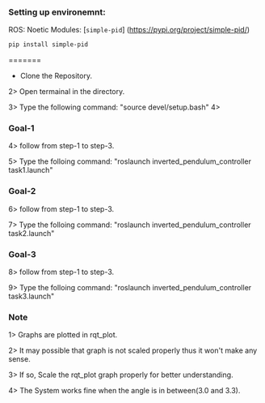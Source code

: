 ### Setting up environemnt:
ROS: Noetic
Modules: 
[`simple-pid`] (https://pypi.org/project/simple-pid/)

```bash
pip install simple-pid
```
=======

- Clone the Repository.

2> Open termainal in the directory.

3> Type the following command: "source devel/setup.bash"
4>


### Goal-1

4> follow from step-1 to step-3.

5> Type the folloing command: "roslaunch inverted_pendulum_controller task1.launch"


### Goal-2

6> follow from step-1 to step-3.

7> Type the folloing command: "roslaunch inverted_pendulum_controller task2.launch"


### Goal-3

8> follow from step-1 to step-3.

9> Type the folloing command: "roslaunch inverted_pendulum_controller task3.launch"



### Note

1> Graphs are plotted in rqt_plot.

2> It may possible that graph is not scaled properly thus it won't make any sense.

3> If so, Scale the rqt_plot graph properly for better understanding.

4> The System works fine when the angle is in between(3.0 and 3.3).

